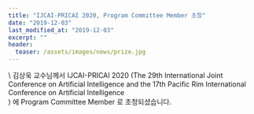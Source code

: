 ```yaml
---
title: "IJCAI-PRICAI 2020, Program Committee Member 초청"
date: "2019-12-03"
last_modified_at: "2019-12-03"
excerpt: ""
header:
  teaser: /assets/images/news/prize.jpg
---
```

\\
김상욱 교수님께서 IJCAI-PRICAI 2020 (The 29th International Joint Conference on Artificial Intelligence and the 17th Pacific Rim International Conference on Artificial Intelligence<br>) 에 Program Committee Member 로 초청되셨습니다.